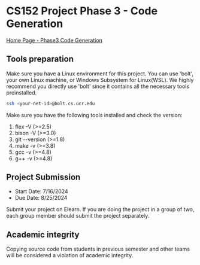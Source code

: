 CS152 Project Phase 3 - Code Generation
========================================

[Home Page - Phase3 Code Generation](https://cs152-ucr-gupta.github.io/website/phase3_code_generator.html)


## Tools preparation

Make sure you have a Linux environment for this project. You can use 'bolt', your own Linux machine, or Windows Subsystem for Linux(WSL). We highly recommend you directly use 'bolt' since it contains all the necessary tools preinstalled. 

```sh
ssh <your-net-id>@bolt.cs.ucr.edu
```

Make sure you have the following tools installed and check the version:
1. flex -V       (>=2.5)
2. bison -V      (>=3.0)
3. git --version (>=1.8)
4. make -v       (>=3.8)
5. gcc -v        (>=4.8)
6. g++ -v        (>=4.8)

## Project Submission 

* Start Date:  7/16/2024
* Due Date:    8/25/2024

Submit your project on Elearn. If you are doing the project in a group of two, each group member should submit the project separately. 

## Academic integrity

Copying source code from students in previous semester and other teams will be considered a violation of academic integrity. 
